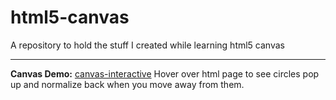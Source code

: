 # html5-canvas
A repository to hold the stuff I created while learning html5 canvas

---

**Canvas Demo:** [canvas-interactive](https://m-yasir.github.io/html5-canvas/docs/)
Hover over html page to see circles pop up and normalize back when you move away from them.
